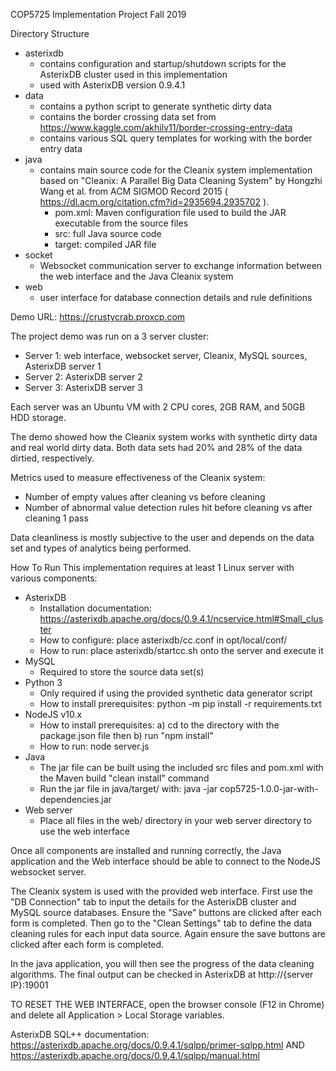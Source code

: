 COP5725 Implementation Project
Fall 2019

Directory Structure
- asterixdb
	- contains configuration and startup/shutdown scripts for the AsterixDB cluster used in this implementation
	- used with AsterixDB version 0.9.4.1
- data
	- contains a python script to generate synthetic dirty data
	- contains the border crossing data set from https://www.kaggle.com/akhilv11/border-crossing-entry-data
	- contains various SQL query templates for working with the border entry data
- java
	- contains main source code for the Cleanix system implementation based on "Cleanix: A Parallel Big Data Cleaning System" by Hongzhi Wang et al. from ACM SIGMOD Record 2015 ( https://dl.acm.org/citation.cfm?id=2935694.2935702 ).
		- pom.xml: Maven configuration file used to build the JAR executable from the source files
		- src: full Java source code
		- target: compiled JAR file
- socket
	- Websocket communication server to exchange information between the web interface and the Java Cleanix system
- web
	- user interface for database connection details and rule definitions

Demo URL: https://crustycrab.proxcp.com

The project demo was run on a 3 server cluster:

- Server 1: web interface, websocket server, Cleanix, MySQL sources, AsterixDB server 1
- Server 2: AsterixDB server 2
- Server 3: AsterixDB server 3

Each server was an Ubuntu VM with 2 CPU cores, 2GB RAM, and 50GB HDD storage.

The demo showed how the Cleanix system works with synthetic dirty data and real world dirty data. Both data sets had 20% and 28% of the data dirtied, respectively.

Metrics used to measure effectiveness of the Cleanix system:
- Number of empty values after cleaning vs before cleaning
- Number of abnormal value detection rules hit before cleaning vs after cleaning 1 pass

Data cleanliness is mostly subjective to the user and depends on the data set and types of analytics being performed.

How To Run
This implementation requires at least 1 Linux server with various components:
- AsterixDB
	- Installation documentation: https://asterixdb.apache.org/docs/0.9.4.1/ncservice.html#Small_cluster
	- How to configure: place asterixdb/cc.conf in opt/local/conf/
	- How to run: place asterixdb/startcc.sh onto the server and execute it
- MySQL
	- Required to store the source data set(s)
- Python 3
	- Only required if using the provided synthetic data generator script
	- How to install prerequisites: python -m pip install -r requirements.txt
- NodeJS v10.x
	- How to install prerequisites: a) cd to the directory with the package.json file then b) run "npm install"
	- How to run: node server.js
- Java
	- The jar file can be built using the included src files and pom.xml with the Maven build "clean install" command
	- Run the jar file in java/target/ with: java -jar cop5725-1.0.0-jar-with-dependencies.jar
- Web server
	- Place all files in the web/ directory in your web server directory to use the web interface

Once all components are installed and running correctly, the Java application and the Web interface should be able to connect to the NodeJS websocket server.

The Cleanix system is used with the provided web interface. First use the "DB Connection" tab to input the details for the AsterixDB cluster and MySQL source databases. Ensure the "Save" buttons are clicked after each form is completed. Then go to the "Clean Settings" tab to define the data cleaning rules for each input data source. Again ensure the save buttons are clicked after each form is completed.

In the java application, you will then see the progress of the data cleaning algorithms. The final output can be checked in AsterixDB at http://{server IP}:19001

TO RESET THE WEB INTERFACE, open the browser console (F12 in Chrome) and delete all Application > Local Storage variables.

AsterixDB SQL++ documentation: https://asterixdb.apache.org/docs/0.9.4.1/sqlpp/primer-sqlpp.html AND https://asterixdb.apache.org/docs/0.9.4.1/sqlpp/manual.html 
